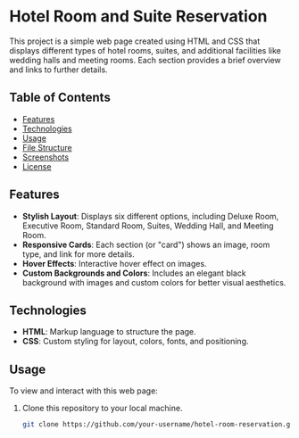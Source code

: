 # Hotel Room and Suite Reservation

This project is a simple web page created using HTML and CSS that displays different types of hotel rooms, suites, and additional facilities like wedding halls and meeting rooms. Each section provides a brief overview and links to further details.

## Table of Contents
- [Features](#features)
- [Technologies](#technologies)
- [Usage](#usage)
- [File Structure](#file-structure)
- [Screenshots](#screenshots)
- [License](#license)

## Features
- **Stylish Layout**: Displays six different options, including Deluxe Room, Executive Room, Standard Room, Suites, Wedding Hall, and Meeting Room.
- **Responsive Cards**: Each section (or "card") shows an image, room type, and link for more details.
- **Hover Effects**: Interactive hover effect on images.
- **Custom Backgrounds and Colors**: Includes an elegant black background with images and custom colors for better visual aesthetics.

## Technologies
- **HTML**: Markup language to structure the page.
- **CSS**: Custom styling for layout, colors, fonts, and positioning.
  
## Usage
To view and interact with this web page:
1. Clone this repository to your local machine.
   ```bash
   git clone https://github.com/your-username/hotel-room-reservation.git
